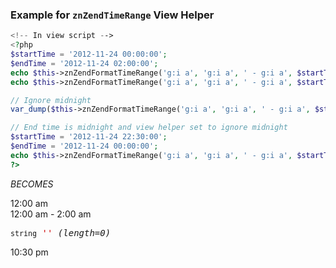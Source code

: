 ### Example for `znZendTimeRange` View Helper

```php
<!-- In view script -->
<?php
$startTime = '2012-11-24 00:00:00';
$endTime = '2012-11-24 02:00:00';
echo $this->znZendFormatTimeRange('g:i a', 'g:i a', ' - g:i a', $startTime, $startTime) . '<br />';
echo $this->znZendFormatTimeRange('g:i a', 'g:i a', ' - g:i a', $startTime, $endTime) . '<br />';

// Ignore midnight
var_dump($this->znZendFormatTimeRange('g:i a', 'g:i a', ' - g:i a', $startTime, $endTime, true));

// End time is midnight and view helper set to ignore midnight
$startTime = '2012-11-24 22:30:00';
$endTime = '2012-11-24 00:00:00';
echo $this->znZendFormatTimeRange('g:i a', 'g:i a', ' - g:i a', $startTime, $endTime, true);
?>
```
_BECOMES_

12:00 am<br />
12:00 am - 2:00 am<br />
<pre class='xdebug-var-dump' dir='ltr'>
<small>string</small> <font color='#cc0000'>''</font> <i>(length=0)</i>
</pre>
10:30 pm

